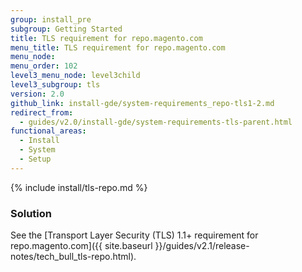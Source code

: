 ```yaml
---
group: install_pre
subgroup: Getting Started
title: TLS requirement for repo.magento.com
menu_title: TLS requirement for repo.magento.com
menu_node:
menu_order: 102
level3_menu_node: level3child
level3_subgroup: tls
version: 2.0
github_link: install-gde/system-requirements_repo-tls1-2.md
redirect_from:
  - guides/v2.0/install-gde/system-requirements-tls-parent.html
functional_areas:
  - Install
  - System
  - Setup
---
```


{% include install/tls-repo.md %}

### Solution

See the [Transport Layer Security (TLS) 1.1+ requirement for repo.magento.com]({{ site.baseurl }}/guides/v2.1/release-notes/tech_bull_tls-repo.html).
